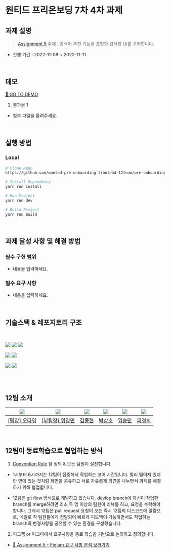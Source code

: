 # 원티드 프리온보딩 7차 4차 과제

## 과제 설명

> [Assignment 5](https://www.notion.so/3-4-53e29b4ca3f34fb6ab1e14010ade3f8f) 주제 : 검색어 추천 기능을 포함한 검색창 UI를 구현합니다.

- 진행 기간 : 2022-11-08 ~ 2022-11-11

<br />

## 데모

[🚀 GO TO DEMO]()

1. 결과물 1

- 첨부 파일을 올려주세요.

<br />

## 실행 방법

### Local

```bash
# Clone Repo
https://github.com/wanted-pre-onboarding-frontend-12team/pre-onboarding-7th-3-1-12.git

# Install Dependency
yarn run install

# Run Project
yarn run dev

# Build Project
yarn run build
```

<br />

## 과제 달성 사항 및 해결 방법

### 필수 구현 범위

- 내용을 입력하세요.

### 필수 요구 사항

- 내용을 입력하세요.

<br />

## 기술스택 & 레포지토리 구조

<br />

<img src="https://img.shields.io/badge/typescript-3178C6?style=for-the-badge&logo=typescript&logoColor=black"> <img src="https://img.shields.io/badge/react-61DAFB?style=for-the-badge&logo=react&logoColor=black"> <img src="https://img.shields.io/badge/react-router-CA4245?style=for-the-badge&logo=react-router&logoColor=white">

<img src="https://img.shields.io/badge/eslint-181717?style=for-the-badge&logo=eslint&logoColor=white"> <img src="https://img.shields.io/badge/prettier-1A2C34?style=for-the-badge&logo=prettier&logoColor=F7BA3E">

<img src="https://img.shields.io/badge/yarn-2C8EBB?style=for-the-badge&logo=yarn&logoColor=white">
<img src="https://img.shields.io/badge/vite-646CFF?style=for-the-badge&logo=vite&logoColor=white">

<br />

```jsx

```

<br />

## 12팀 소개

| <img src="https://avatars.githubusercontent.com/u/40523487?v=4"/> | <img src="https://avatars.githubusercontent.com/u/50790145?v=4"/> | <img src="https://avatars.githubusercontent.com/u/108744804?v=4"> | <img src="https://avatars.githubusercontent.com/u/97100045?v=4"/> | <img src="https://avatars.githubusercontent.com/u/92246102?v=4"> | <img src="https://avatars.githubusercontent.com/u/96763714?v=4"> |
| ----------------------------------------------------------------- | ----------------------------------------------------------------- | ----------------------------------------------------------------- | ----------------------------------------------------------------- | ---------------------------------------------------------------- | ---------------------------------------------------------------- |
| <a href="https://github.com/od-log">[팀장] 오다영</a>             | <a href="https://github.com/youngminss">[부팀장] 위영민</a>       | <a href="https://github.com/jong6598">김종현</a>                  | <a href="https://github.com/hopak-e">박상호</a>                   | <a href="https://github.com/forest-6">임승민</a>                 | <a href="https://github.com/kyunghee47">피경희</a>               |

<br />

## 12팀이 동료학습으로 협업하는 방식

1. [Convention Rule](https://github.com/wanted-pre-onboarding-frontend-12team/pre-onboarding-7th-2-2-12/wiki) 을 정의 & 모든 팀원이 실천합니다.

- 1시부터 6시까지는 12팀이 집중해서 작업하는 코어 시간입니다. 멀리 떨어져 있지만 옆에 있는 것처럼 화면을 공유하고 서로 자유롭게 의견을 나누면서 과제를 해결하기 위해 협업합니다.

- 12팀은 git flow 방식으로 개발하고 있습니다. devlop branch에 자신이 작업한 branch를 merge하려면 최소 두 명 이상의 팀원이 리뷰를 하고, 요청을 수락해야 합니다. 그래서 12팀은 pull request 요청이 오는 즉시 12팀의 디스코드에 알람으로, 메일로 각 팀원들에게 전달되어 빠르게 피드백이 가능하면서도 작업하는 branch의 변경사항을 공유할 수 있는 환경을 구성했습니다.

2. 피그잼 or 피그마에서 요구사항을 동료 학습을 기반으로 논의하고 정의합니다.

- [🚀 Assignment 5 - Figjam 요구 사항 분석 보러가기](https://www.figma.com/file/8rcVgEmafVSF00quZg1rM5/Assignment-5---%EA%B2%80%EC%83%89%EC%96%B4-%EC%9E%90%EB%8F%99%EC%99%84%EC%84%B1-%EA%B8%B0%EB%8A%A5%EC%9D%84-%ED%8F%AC%ED%95%A8%ED%95%9C-%EA%B2%80%EC%83%89%EC%B0%BD-%EA%B5%AC%ED%98%84?node-id=4%3A92)
